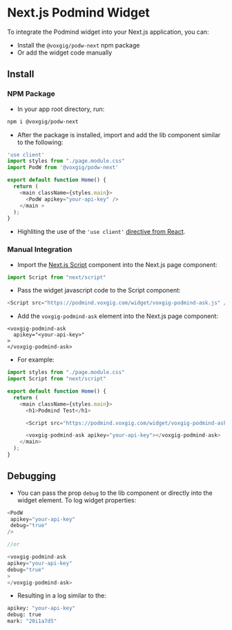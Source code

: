 
# Next.js Podmind Widget

To integrate the Podmind widget into your Next.js application, you can:
- Install the `@voxgig/podw-next` npm package
- Or add the widget code manually

## Install

### NPM Package
- In your app root directory, run:
```bash
npm i @voxgig/podw-next 
```
- After the package is installed, import and add the lib component similar to the following:
```javascript
'use client'
import styles from "./page.module.css"
import PodW from '@voxgig/podw-next'

export default function Home() {
  return (
    <main className={styles.main}>
      <PodW apikey="your-api-key" />
    </main >
  );
}
```
- Highliting the use of the `'use client'` [directive from React](https://nextjs.org/docs/app/building-your-application/rendering/client-components#using-client-components-in-nextjs).

### Manual Integration
- Import the [Next.js Script](https://nextjs.org/docs/app/api-reference/components/script) component into the Next.js page component:
```javascript
import Script from "next/script"
```
- Pass the widget javascript code to the Script component:
```javascript
<Script src="https://podmind.voxgig.com/widget/voxgig-podmind-ask.js" />
```
- Add the `voxgig-podmind-ask` element into the Next.js page component:
```javasctipt
<voxgig-podmind-ask
  apikey="<your-api-key>"
>
</voxgig-podmind-ask>
```
- For example:
```javascript
import styles from "./page.module.css"
import Script from "next/script"

export default function Home() {
  return (
    <main className={styles.main}>
      <h1>Podmind Test</h1>

      <Script src="https://podmind.voxgig.com/widget/voxgig-podmind-ask.js" />

      <voxgig-podmind-ask apikey="your-api-key"></voxgig-podmind-ask>
    </main>
  );
}
```

## Debugging
- You can pass the prop `debug` to the lib component or directly into the widget element. To log widget properties:
```javascript
<PodW
 apikey="your-api-key"
 debug="true"
/>

//or 

<voxgig-podmind-ask 
apikey="your-api-key"
debug="true"
>
</voxgig-podmind-ask>
```

- Resulting in a log similar to the:
```bash
apikey: "your-api-key"
debug: true
mark: "20i1a7d5"
```

